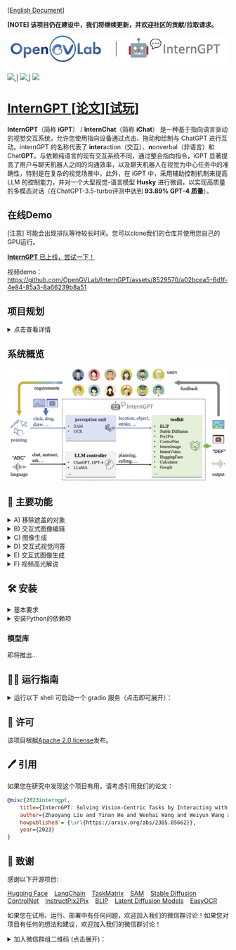 [[English Document](https://github.com/OpenGVLab/internGPT/blob/main/README.md)]

**[NOTE] 该项目仍在建设中，我们将继续更新，并欢迎社区的贡献/拉取请求。**

<p align="center"><img src="./assets/gvlab_logo.png" width="600"></p>

<a src="https://img.shields.io/discord/1099920215724277770?label=Discord&logo=discord" href="https://discord.gg/khWBFnCgAN">
<img src="https://img.shields.io/discord/1099920215724277770?label=Discord&logo=discord"> </a> | <a src="https://img.shields.io/badge/GPU Demo-Open-green?logo=alibabacloud" href="https://ichat.opengvlab.com">
<img src="https://img.shields.io/badge/Demo-Open-green?logo=alibabacloud"> </a> | <a src="https://img.shields.io/twitter/follow/opengvlab?style=social" href="https://twitter.com/opengvlab">
<img src="https://img.shields.io/twitter/follow/opengvlab?style=social">

# InternGPT [[论文](https://arxiv.org/pdf/2305.05662.pdf)][[试玩](https://igpt.opengvlab.com)]
<!-- ## 描述 -->
**InternGPT**（简称 **iGPT**） / **InternChat**（简称 **iChat**） 是一种基于指向语言驱动的视觉交互系统，允许您使用指向设备通过点击、拖动和绘制与 ChatGPT 进行互动。internGPT 的名称代表了 **inter**action（交互）、**n**onverbal（非语言）和 Chat**GPT**。与依赖纯语言的现有交互系统不同，通过整合指向指令，iGPT 显著提高了用户与聊天机器人之间的沟通效率，以及聊天机器人在视觉为中心任务中的准确性，特别是在复杂的视觉场景中。此外，在 iGPT 中，采用辅助控制机制来提高 LLM 的控制能力，并对一个大型视觉-语言模型 **Husky** 进行微调，以实现高质量的多模态对话（在ChatGPT-3.5-turbo评测中达到 **93.89% GPT-4 质量**）。
  
## 在线Demo
  
[注意] 可能会出现排队等待较长时间。您可以clone我们的仓库并使用您自己的GPU运行。
  
[**InternGPT** 已上线，尝试一下！](https://igpt.opengvlab.com)


视频demo：https://github.com/OpenGVLab/InternGPT/assets/8529570/a02bcea5-6d1f-4e84-85a3-8a66239b8a51

## 项目规划
<details>
<summary>点击查看详情</summary>

- [ ] 支持中文
- [ ] 支持 MOSS
- [ ] 基于 InternImage 和 InternVideo 的更强大的基础模型
- [ ] 更准确的交互体验
- [ ] 网页 & 代码生成
- [x] 支持语音助手
- [x] 支持点击交互
- [x] 交互式图像编辑
- [x] 交互式图像生成
- [x] 交互式视觉问答
- [x] Segment Anything模型
- [x] 图像修复
- [x] 图像描述
- [x] 图像抠图
- [x] 光学字符识别（OCR）
- [x] 动作识别
- [x] 视频描述
- [x] 视频密集描述
- [x] 视频高光时刻截取
</details>

  
## 系统概览
<p align="center"><img src="./assets/arch1.png" alt="Logo"></p>
  
## 🎁 主要功能
<!--<!-- <p align="center"><img src="./assets/online_demo.gif" alt="Logo"></p> -->

<details>
<summary>A) 移除遮盖的对象</summary>
<p align="center"><img src="./assets/demo2.gif" width="500"></p>
</details>

<details>
<summary>B) 交互式图像编辑</summary>
<p align="center"><img src="./assets/tower.gif" width="500"></p>
</details>

<details>
<summary>C) 图像生成</summary>
<p align="center"><img src="./assets/demo4.gif" width="500"></p>
</details>

<details>
<summary>D) 交互式视觉问答</summary>
<p align="center"><img src="./assets/demo5.gif" width="500"></p>
</details>

<details>
<summary>E) 交互式图像生成</summary>
<p align="center"><img src="https://github.com/OpenGVLab/InternGPT/assets/8529570/2b0da08e-af86-453d-99e5-1327f93aa917" width="500"></p>
</details>

<details>
<summary>F) 视频高光解说</summary>
<p align="center"><img src="./assets/demo6.jpg" width="500"></p>
</details>

<!-- ![alt]("./assets/demo5.gif" "title") -->

## 🛠️ 安装
<details>
<summary>基本要求</summary>

- Linux 
- Python 3.8+ 
- PyTorch 1.12+
- CUDA 11.6+ 
- GCC & G++ 5.4+
- GPU Memory > 17G 用于加载基本工具 (HuskyVQA, SegmentAnything, ImageOCRRecognition)
</details>

<details>
<summary>安装Python的依赖项</summary>

```shell
pip install -r requirements.txt
```
</details>


### 模型库

即将推出...

## 👨‍🏫 运行指南


<details>
<summary>运行以下 shell 可启动一个 gradio 服务（点击即可展开）：</summary>

```shell
python -u app.py --load "HuskyVQA_cuda:0,SegmentAnything_cuda:0,ImageOCRRecognition_cuda:0" --port 3456
```
如果您想启用语音助手，请使用 openssl 生成证书：

```shell
mkdir certificate
openssl req -x509 -newkey rsa:4096 -keyout certificate/key.pem -out certificate/cert.pem -sha256 -days 365 -nodes
```
然后运行：

```shell
python -u app.py --load "HuskyVQA_cuda:0,SegmentAnything_cuda:0,ImageOCRRecognition_cuda:0" --port 3456 --https
```

</details>


## 🎫 许可

该项目根据[Apache 2.0 license](LICENSE)发布。

## 🖊️ 引用

如果您在研究中发现这个项目有用，请考虑引用我们的论文：
```BibTeX
@misc{2023interngpt,
    title={InternGPT: Solving Vision-Centric Tasks by Interacting with ChatGPT Beyond Language},
    author={Zhaoyang Liu and Yinan He and Wenhai Wang and Weiyun Wang and Yi Wang and Shoufa Chen and Qinglong Zhang and Yang Yang and Qingyun Li and Jiashuo Yu and Kunchang Li and Zhe Chen and Xue Yang and Xizhou Zhu and Yali Wang and Limin Wang and Ping Luo and Jifeng Dai and Yu Qiao},
    howpublished = {\url{https://arxiv.org/abs/2305.05662}},
    year={2023}
}
```

## 🤝 致谢

感谢以下开源项目:

[Hugging Face](https://github.com/huggingface) &#8194;
[LangChain](https://github.com/hwchase17/langchain) &#8194;
[TaskMatrix](https://github.com/microsoft/TaskMatrix) &#8194;
[SAM](https://github.com/facebookresearch/segment-anything) &#8194;
[Stable Diffusion](https://github.com/CompVis/stable-diffusion) &#8194; 
[ControlNet](https://github.com/lllyasviel/ControlNet) &#8194; 
[InstructPix2Pix](https://github.com/timothybrooks/instruct-pix2pix) &#8194; 
[BLIP](https://github.com/salesforce/BLIP) &#8194;
[Latent Diffusion Models](https://github.com/CompVis/latent-diffusion) &#8194;
[EasyOCR](https://github.com/JaidedAI/EasyOCR) &#8194;



如果您在试用、运行、部署中有任何问题，欢迎加入我们的微信群讨论！如果您对项目有任何的想法和建议，欢迎加入我们的微信群讨论！

<details>
<summary>加入微信群组二维码 (点击展开)：</summary>

<p align="center"><img width="500" alt="image" src="https://pjlab-gvm-data.oss-cn-shanghai.aliyuncs.com/papers/media/wechat_group.jpg"></p> 
